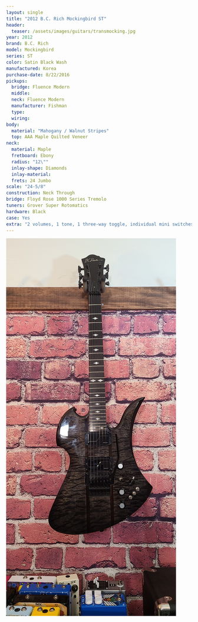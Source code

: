 ```yaml
---
layout: single
title: "2012 B.C. Rich Mockingbird ST"
header:
  teaser: /assets/images/guitars/transmocking.jpg
year: 2012
brand: B.C. Rich
model: Mockingbird
series: ST
color: Satin Black Wash
manufactured: Korea
purchase-date: 8/22/2016
pickups:
  bridge: Fluence Modern
  middle: 
  neck: Fluence Modern
  manufacturer: Fishman
  type: 
  wiring: 
body:
  material: "Mahogany / Walnut Stripes"
  top: AAA Maple Quilted Veneer
neck:
  material: Maple
  fretboard: Ebony
  radius: "12\""
  inlay-shape: Diamonds
  inlay-material: 
  frets: 24 Jumbo
scale: "24-5/8"
construction: Neck Through
bridge: Floyd Rose 1000 Series Tremolo
tuners: Grover Super Rotomatics
hardware: Black
case: Yes
extra: "2 volumes, 1 tone, 1 three-way toggle, individual mini switches for pickup coil tap and reverse phase, and one 5-position varitone tone filter (All passive)"
---
```



![header](/assets/images/guitars/transmocking.jpg)
